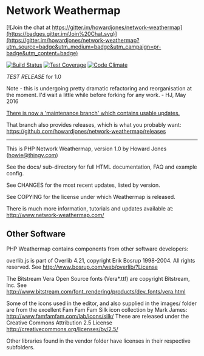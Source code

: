 # Network Weathermap

[![Join the chat at https://gitter.im/howardjones/network-weathermap](https://badges.gitter.im/Join%20Chat.svg)](https://gitter.im/howardjones/network-weathermap?utm_source=badge&utm_medium=badge&utm_campaign=pr-badge&utm_content=badge)

[![Build Status](https://travis-ci.org/howardjones/network-weathermap.svg?branch=master)](https://travis-ci.org/howardjones/network-weathermap)
[![Test Coverage](https://codeclimate.com/github/howardjones/network-weathermap/badges/coverage.svg)](https://codeclimate.com/github/howardjones/network-weathermap)
[![Code Climate](https://codeclimate.com/github/howardjones/network-weathermap/badges/gpa.svg)](https://codeclimate.com/github/howardjones/network-weathermap)

*TEST RELEASE* for 1.0

Note - this is undergoing pretty dramatic refactoring and reorganisation at the moment. I'd wait
a little while before forking for any work. - HJ, May 2016

[There is now a 'maintenance branch' which contains usable updates.](/howardjones/network-weathermap/tree/0.97-maintenance)

That branch also provides releases, which is what you probably want:
https://github.com/howardjones/network-weathermap/releases

---

This is PHP Network Weathermap, version 1.0 by Howard Jones (howie@thingy.com)

See the docs/ sub-directory for full HTML documentation, FAQ and example config.

See CHANGES for the most recent updates, listed by version.

See COPYING for the license under which Weathermap is released.

There is much more information, tutorials and updates available at:
    http://www.network-weathermap.com/


## Other Software ##

PHP Weathermap contains components from other software developers:

overlib.js is part of Overlib 4.21, copyright Erik Bosrup 1998-2004. All rights reserved.
See http://www.bosrup.com/web/overlib/?License

The Bitstream Vera Open Source fonts (Vera*.ttf) are copyright Bitstream, Inc.
See http://www.bitstream.com/font_rendering/products/dev_fonts/vera.html

Some of the icons used in the editor, and also supplied in the images/ folder are
from the excellent Fam Fam Fam Silk icon collection by Mark James: 
   http://www.famfamfam.com/lab/icons/silk/
These are released under the Creative Commons Attribution 2.5 License
   http://creativecommons.org/licenses/by/2.5/

Other libraries found in the vendor folder have licenses in their respective
subfolders.
